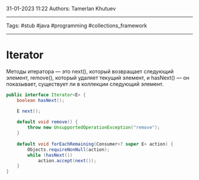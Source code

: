 31-01-2023
11:22
Authors: Tamerlan Khutuev
***
Tags: #stub #java #programming #collections_framework 
***
# Iterator

Методы итератора — это next(), который возвращает следующий элемент, remove(), который удаляет текущий элемент, и hasNext() — он показывает, существует ли в коллекции следующий элемент.

```java
public interface Iterator<E> {  
	boolean hasNext();  

	E next();  
	
	default void remove() {  
        throw new UnsupportedOperationException("remove");  
    }  
  
	default void forEachRemaining(Consumer<? super E> action) {  
        Objects.requireNonNull(action);  
        while (hasNext())  
            action.accept(next());  
    }  
}
```